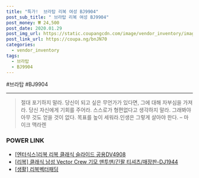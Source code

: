 ```yaml
--- 
title: "특가!  브라탑 리복 여성 BJ9904" 
post_sub_title: " 브라탑 리복 여성 BJ9904" 
post_money: ₩ 24,500 
post_date: 2020.01.29 
post_img_url: https://static.coupangcdn.com/image/vendor_inventory/images/2018/07/19/16/2/2c2cf3c1-6b86-4e96-bb56-81d621e5dcba.jpg 
post_link_url: https://coupa.ng/bnJN70 
categories: 
  - vendor_inventory 
tags: 
  - 브라탑 
  - BJ9904 
--- 
```

  #브라탑 #BJ9904 
<hr> 

> 절대 포기하지 말라. 당신이 되고 싶은 무언가가 있다면, 그에 대해 자부심을 가져라. 당신 자신에게 기회를 주어라. 스스로가 형편없다고 생각하지 말라. 그래봐야 아무 것도 얻을 것이 없다. 목표를 높이 세워라.인생은 그렇게 살아야 한다.  – 마이크 맥라렌 


### POWER LINK

* <a href="https://blog.naver.com/sakai111/221776766149" target="_blank">[엔터식스]리복 리복 클래식 슬라이드 공용DV4908</a>
* <a href="https://blog.naver.com/santokki14/221776851446" target="_blank">[리복] 클래식 남성 Vector Crew 기모 맨투맨/긴팔 티셔츠/매장판-DJ1944</a>
* <a href="https://blog.naver.com/fasyy4321/221759232878" target="_blank"> [생활] 리복벡터패딩  </a>
